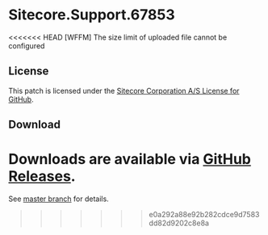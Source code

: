 # Sitecore.Support.67853
<<<<<<< HEAD
[WFFM] The size limit of uploaded file cannot be configured

## License  
This patch is licensed under the [Sitecore Corporation A/S License for GitHub](https://github.com/sitecoresupport/Sitecore.Support.67853/blob/master/LICENSE).  

## Download  
Downloads are available via [GitHub Releases](https://github.com/sitecoresupport/Sitecore.Support.67853/releases).  
=======

See [master branch](https://github.com/sitecoresupport/Sitecore.Support.67853) for details.
>>>>>>> e0a292a88e92b282cdce9d7583dd82d9202c8e8a

